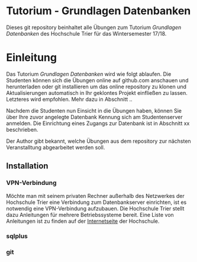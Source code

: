 # Tutorium - Grundlagen Datenbanken
Dieses git repository beinhaltet alle Übungen zum Tutorium *Grundlagen Datenbanken* des Hochschule Trier für das Wintersemester 17/18.

# Einleitung
Das Tutorium *Grundlagen Datenbanken* wird wie folgt ablaufen. Die Studenten können sich die Übungen online auf github.com anschauen und herunterladen oder git installieren um das online repository zu klonen und Aktualisierungen automatisch in Ihr geklontes Projekt einfließen zu lassen. Letzteres wird empfohlen. Mehr dazu in Abschnitt ..

Nachdem die Studenten nun Einsicht in die Übungen haben, können Sie über Ihre zuvor angelegte Datenbank Kennung sich am Studentenserver anmelden. Die Einrichtung eines Zugangs zur Datenbank ist in Abschnitt xx beschrieben.

Der Author gibt bekannt, welche Übungen aus dem repository zur nächsten Veranstalltung abgearbeitet werden soll.

## Installation
### VPN-Verbindung
Möchte man mit seinem privaten Rechner außerhalb des Netzwerkes der Hochschule Trier eine Verbindung zum Datenbankserver einrichten, ist es notwendig eine VPN-Verbindung aufzubauen. Die Hochschule Trier stellt dazu Anleitungen für mehrere Betriebssysteme bereit. Eine Liste von Anleitungen ist zu finden auf der [Internetseite](https://helpdesk.hochschule-trier.de/otrs/public.pl?Action=PublicFAQSearch;Subaction=Search;Keyword=vpn) der Hochschule.

### sqlplus

### git




